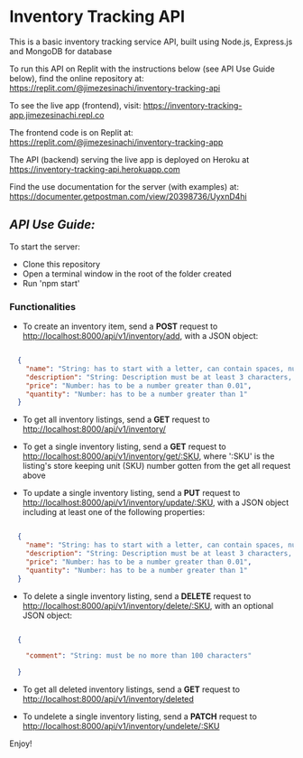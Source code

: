 # Inventory Tracking API

This is a basic inventory tracking service API, built using Node.js, Express.js and MongoDB for database

To run this API on Replit with the instructions below (see API Use Guide below), find the online repository at: <https://replit.com/@jimezesinachi/inventory-tracking-api>

To see the live app (frontend), visit: <https://inventory-tracking-app.jimezesinachi.repl.co>

The frontend code is on Replit at: <https://replit.com/@jimezesinachi/inventory-tracking-app>

The API (backend) serving the live app is deployed on Heroku at <https://inventory-tracking-api.herokuapp.com>

Find the use documentation for the server (with examples) at: <https://documenter.getpostman.com/view/20398736/UyxnD4hi>

## _API Use Guide:_

To start the server:

* Clone this repository
* Open a terminal window in the root of the folder created
* Run 'npm start'

### Functionalities

* To create an inventory item, send a **POST** request to <http://localhost:8000/api/v1/inventory/add>, with a JSON object:

``` JSON

  {
    "name": "String: has to start with a letter, can contain spaces, numbers and hyphens, must be at least 3 characters, and no more than 30 characters",
    "description": "String: Description must be at least 3 characters, and no more than 1000 characters",
    "price": "Number: has to be a number greater than 0.01",
    "quantity": "Number: has to be a number greater than 1"
  }

```

* To get all inventory listings, send a **GET** request to <http://localhost:8000/api/v1/inventory/>

* To get a single inventory listing, send a **GET** request to <http://localhost:8000/api/v1/inventory/get/:SKU>, where ':SKU' is the listing's store keeping unit (SKU) number gotten from the get all request above

* To update a single inventory listing, send a **PUT** request to <http://localhost:8000/api/v1/inventory/update/:SKU>, with a JSON object including at least one of the following properties:

``` JSON

  {
    "name": "String: has to start with a letter, can contain spaces, numbers and hyphens, must be at least 3 characters, and no more than 30 characters",
    "description": "String: Description must be at least 3 characters, and no more than 1000 characters",
    "price": "Number: has to be a number greater than 0.01",
    "quantity": "Number: has to be a number greater than 1"
  }

```

* To delete a single inventory listing, send a **DELETE** request to <http://localhost:8000/api/v1/inventory/delete/:SKU>, with an optional JSON object:

``` JSON

  {

    "comment": "String: must be no more than 100 characters"

  }

```

* To get all deleted inventory listings, send a **GET** request to <http://localhost:8000/api/v1/inventory/deleted>

* To undelete a single inventory listing, send a **PATCH** request to <http://localhost:8000/api/v1/inventory/undelete/:SKU>

Enjoy!
